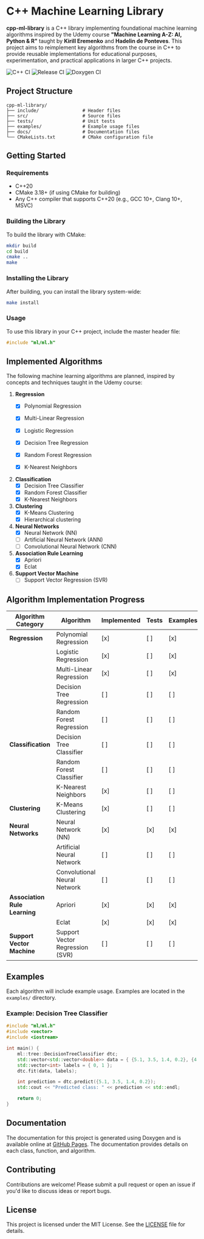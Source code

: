# C++ Machine Learning Library

**cpp-ml-library** is a C++ library implementing foundational machine learning algorithms inspired by the Udemy course **"Machine Learning A-Z: AI, Python & R"** taught by **Kirill Eremenko** and **Hadelin de Ponteves**. This project aims to reimplement key algorithms from the course in C++ to provide reusable implementations for educational purposes, experimentation, and practical applications in larger C++ projects.

![C++ CI](https://github.com/jideoyelayo1/cpp-ml-library/actions/workflows/ci.yml/badge.svg)
![Release CI](https://github.com/jideoyelayo1/cpp-ml-library/actions/workflows/release.yml/badge.svg)
![Doxygen CI](https://github.com/jideoyelayo1/cpp-ml-library/actions/workflows/doxygen.yml/badge.svg)

## Project Structure

```plaintext
cpp-ml-library/
├── include/                # Header files
├── src/                    # Source files
├── tests/                  # Unit tests
├── examples/               # Example usage files
├── docs/                   # Documentation files
└── CMakeLists.txt          # CMake configuration file
```

## Getting Started

### Requirements

- C++20
- CMake 3.18+ (if using CMake for building)
- Any C++ compiler that supports C++20 (e.g., GCC 10+, Clang 10+, MSVC)

### Building the Library

To build the library with CMake:

```sh
mkdir build
cd build
cmake ..
make
```

### Installing the Library

After building, you can install the library system-wide:

```sh
make install
```

### Usage

To use this library in your C++ project, include the master header file:

```cpp
#include "ml/ml.h"
```

## Implemented Algorithms

The following machine learning algorithms are planned, inspired by concepts and techniques taught in the Udemy course:

1. **Regression**
   - [x] Polynomial Regression
   - [x] Multi-Linear Regression
   - [x] Logistic Regression
   - [x] Decision Tree Regression
   - [x] Random Forest Regression
   - [x] K-Nearest Neighbors


2. **Classification**
   - [x] Decision Tree Classifier
   - [x] Random Forest Classifier
   - [x] K-Nearest Neighbors

3. **Clustering**
   - [x] K-Means Clustering
   - [x] Hierarchical clustering

4. **Neural Networks**
   - [x] Neural Network (NN)
   - [ ] Artificial Neural Network (ANN)
   - [ ] Convolutional Neural Network (CNN)

5. **Association Rule Learning**
   - [x] Apriori
   - [x] Eclat

6. **Support Vector Machine**
   - [ ] Support Vector Regression (SVR)

## Algorithm Implementation Progress

| Algorithm Category       | Algorithm                    | Implemented | Tests | Examples |
|--------------------------|------------------------------|-------------|-------|----------|
| **Regression**           | Polynomial Regression        | [x]         | [ ]   | [x]      |
|                          | Logistic Regression      | [x]         | [ ]   | [x]      |
|                          | Multi-Linear Regression      | [x]         | [ ]   | [x]      |
|                          | Decision Tree Regression     | [ ]         | [ ]   | [ ]      |
|                          | Random Forest Regression     | [ ]         | [ ]   | [ ]      |
| **Classification**       | Decision Tree Classifier     | [ ]         | [ ]   | [ ]      |
|                          | Random Forest Classifier     | [ ]         | [ ]   | [ ]      |
|                          | K-Nearest Neighbors          | [x]         | [ ]   | [ ]      |
| **Clustering**           | K-Means Clustering           | [x]         | [ ]   | [ ]      |
| **Neural Networks**      | Neural Network (NN)          | [x]         | [x]   | [x]      |
|                          | Artificial Neural Network    | [ ]         | [ ]   | [ ]      |
|                          | Convolutional Neural Network | [ ]         | [ ]   | [ ]      |
| **Association Rule Learning** | Apriori                | [x]         | [x]   | [x]      |
|                          | Eclat                        | [x]         | [x]   | [x]      |
| **Support Vector Machine** | Support Vector Regression (SVR) | [ ]    | [ ]   | [ ]      |



## Examples

Each algorithm will include example usage. Examples are located in the `examples/` directory.

### Example: Decision Tree Classifier

```cpp
#include "ml/ml.h"
#include <vector>
#include <iostream>

int main() {
    ml::tree::DecisionTreeClassifier dtc;
    std::vector<std::vector<double>> data = { {5.1, 3.5, 1.4, 0.2}, {4.9, 3.0, 1.4, 0.2} };
    std::vector<int> labels = { 0, 1 };
    dtc.fit(data, labels);

    int prediction = dtc.predict({5.1, 3.5, 1.4, 0.2});
    std::cout << "Predicted class: " << prediction << std::endl;

    return 0;
}
```

## Documentation

The documentation for this project is generated using Doxygen and is available online at [GitHub Pages](https://jideoyelayo1.github.io/cpp-ml-library/). The documentation provides details on each class, function, and algorithm.

## Contributing

Contributions are welcome! Please submit a pull request or open an issue if you'd like to discuss ideas or report bugs.

## License

This project is licensed under the MIT License. See the [LICENSE](LICENSE) file for details.
